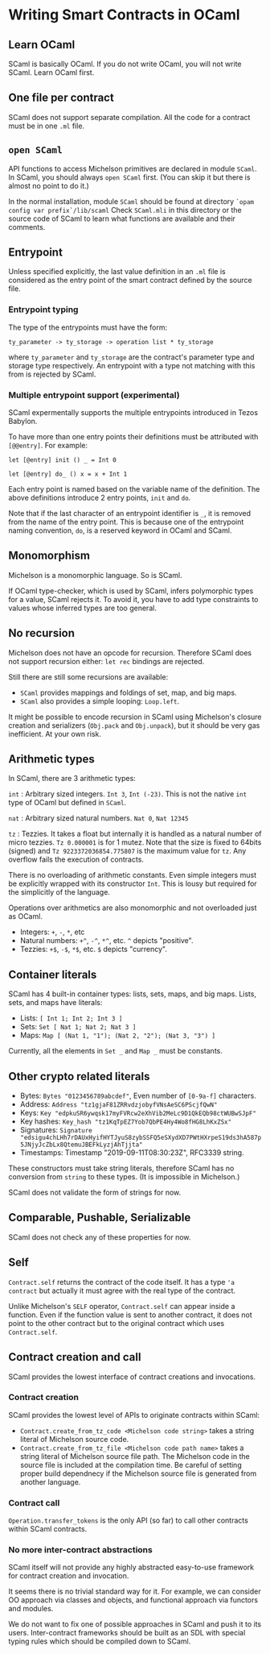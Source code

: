 # Writing Smart Contracts in OCaml

## Learn OCaml

SCaml is basically OCaml.  If you do not write OCaml, you will not write SCaml.  Learn OCaml first.

## One file per contract

SCaml does not support separate compilation.  All the code for a contract
must be in one `.ml` file.

## `open SCaml`

API functions to access Michelson primitives are declared in module `SCaml`.
In SCaml, you should always `open SCaml` first.
(You can skip it but there is almost no point to do it.)

In the normal installation, module `SCaml` should be found at directory
`` `opam config var prefix`/lib/scaml ``  Check `SCaml.mli` in this directory
or the source code of SCaml to learn what functions are available and their comments.

## Entrypoint

Unless specified explicitly, the last value definition in an `.ml` file is considered
as the entry point of the smart contract defined by the source file.

### Entrypoint typing

The type of the entrypoints must have the form:

```
ty_parameter -> ty_storage -> operation list * ty_storage
```

where `ty_parameter` and `ty_storage` are the contract's parameter type 
and storage type respectively.  An entrypoint with a type not matching with
this from is rejected by SCaml.

### Multiple entrypoint support (experimental)

SCaml expermentally supports the multiple entrypoints introduced in Tezos Babylon.

To have more than one entry points their definitions must be attributed with `[@@entry]`. 
For example:

```
let [@entry] init () _ = Int 0

let [@entry] do_ () x = x + Int 1
```

Each entry point is named based on the variable name of the definition.
The above definitions introduce 2 entry points, `init` and `do`. 

Note that if the last character of an entrypoint identifier is `_`, it is removed from
the name of the entry point.  This is because one of the entrypoint naming convention,
`do`, is a reserved keyword in OCaml and SCaml.

## Monomorphism

Michelson is a monomorphic language.  So is SCaml.

If OCaml type-checker, which is used by SCaml, infers polymorphic types for a value, 
SCaml rejects it.  To avoid it, you have to add type constraints to values
whose inferred types are too general.

## No recursion

Michelson does not have an opcode for recursion.
Therefore SCaml does not support recursion either:  `let rec` bindings are rejected.

Still there are still some recursions are available:

* `SCaml` provides mappings and foldings of set, map, and big maps.
* `SCaml` also provides a simple looping: `Loop.left`.

It might be possible to encode recursion in SCaml using Michelson's closure creation 
and serializers (`Obj.pack` and `Obj.unpack`), but it should be very gas inefficient.
At your own risk.

## Arithmetic types

In SCaml, there are 3 arithmetic types:

`int` 
:    Arbitrary sized integers.  `Int 3`, `Int (-23)`.
     This is not the native `int` type of OCaml but defined in `SCaml`.

`nat`
:    Arbitrary sized natural numbers.  `Nat 0`, `Nat 12345`

`tz`
:    Tezzies.  It takes a float but internally it is handled as a natural number
     of micro tezzies.  `Tz 0.000001` is for 1 mutez.  Note that the size is fixed
	 to 64bits (signed) and `Tz 9223372036854.775807` is the maximum value for `tz`.
	 Any overflow fails the execution of contracts.

There is no overloading of arithmetic constants.  Even simple integers must be 
explicitly wrapped with its constructor `Int`.  This is lousy but required for
the simplicitly of the language.

Operations over arithmetics are also monomorphic and not overloaded just as OCaml.

* Integers: `+`, `-`, `*`, etc
* Natural numbers: `+^`, `-^`, `*^`, etc.  `^` depicts "positive".
* Tezzies: `+$`, `-$`, `*$`, etc.  `$` depicts "currency".

## Container literals

SCaml has 4 built-in container types: lists, sets, maps, and big maps.
Lists, sets, and maps have literals:

* Lists: `[ Int 1; Int 2; Int 3 ]`
* Sets: `Set [ Nat 1; Nat 2; Nat 3 ]`
* Maps: `Map [ (Nat 1, "1"); (Nat 2, "2"); (Nat 3, "3") ]`

Currently, all the elements in `Set _` and `Map _` must be constants.

## Other crypto related literals

* Bytes: `Bytes "0123456789abcdef"`,  Even number of `[0-9a-f]` characters.
* Address: `Address "tz1gjaF81ZRRvdzjobyfVNsAeSC6PScjfQwN"`
* Keys: `Key "edpkuSR6ywqsk17myFVRcw2eXhVib2MeLc9D1QkEQb98ctWUBwSJpF"`
* Key hashes: `Key_hash "tz1KqTpEZ7Yob7QbPE4Hy4Wo8fHG8LhKxZSx"`
* Signatures: `Signature "edsigu4chLHh7rDAUxHyifHYTJyuS8zybSSFQ5eSXydXD7PWtHXrpeS19ds3hA587p5JNjyJcZbLx8QtemuJBEFkLyzjAhTjjta"`
* Timestamps: Timestamp "2019-09-11T08:30:23Z", RFC3339 string.

These constructors must take string literals, therefore SCaml has no conversion 
from `string` to these types. (It is impossible in Michelson.) 

SCaml does not validate the form of strings for now.

## Comparable, Pushable, Serializable

SCaml does not check any of these properties for now.

## Self

`Contract.self` returns the contract of the code itself.  It has a type `'a contract`
but actually it must agree with the real type of the contract.
      
Unlike Michelson's `SELF` operator, `Contract.self` can appear inside a function.
Even if the function value is sent to another contract, it does not point to the other
contract but to the original contract which uses `Contract.self`.

## Contract creation and call

SCaml provides the lowest interface of contract creations and invocations.

### Contract creation

SCaml provides the lowest level of APIs to originate contracts within SCaml:

* `Contract.create_from_tz_code <Michelson code string>` takes a string literal of
   Michelson source code.
* `Contract.create_from_tz_file <Michelson code path name>` takes a string literal of
   Michelson source file path.  The Michelson code in the source file is included 
   at the compilation time.  Be careful of setting proper build dependnecy 
   if the Michelson source file is generated from another language. 

### Contract call

`Operation.transfer_tokens` is the only API (so far) to call other contracts within SCaml contracts.

### No more inter-contract abstractions

SCaml itself will not provide any highly abstracted easy-to-use framework
for contract creation and invocation.

It seems there is no trivial standard way for it.
For example, we can consider OO approach via classes and objects, 
and functional approach via functors and modules.

We do not want to fix one of possible approaches in SCaml and push it
to its users.  Inter-contract frameworks should be built as an SDL 
with special typing rules which should be compiled down to SCaml.
